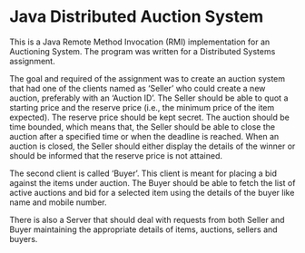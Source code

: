 # Java Distributed Auction System
This is a Java Remote Method Invocation (RMI) implementation for an Auctioning System. The program was written for a Distributed Systems assignment.

The goal and required of the assignment was to create an auction system that had one of the clients named as ‘Seller’ who could create a new auction, preferably with an ‘Auction ID’. The Seller should be able to quot a starting price and the reserve price (i.e., the
minimum price of the item expected). The reserve price should be kept secret. The auction should be time
bounded, which means that, the Seller should be able to close the auction after a specified
time or when the deadline is reached. When an auction is closed, the Seller should either
display the details of the winner or should be informed that the reserve price is not attained.

The second client is called ‘Buyer’. This client is meant for placing a bid against the items
under auction. The Buyer should be able to fetch the list of active auctions and bid for a selected item using the details of the buyer like name and mobile number. 

There is also a Server that should deal with requests from both Seller and Buyer maintaining the appropriate
details of items, auctions, sellers and buyers.